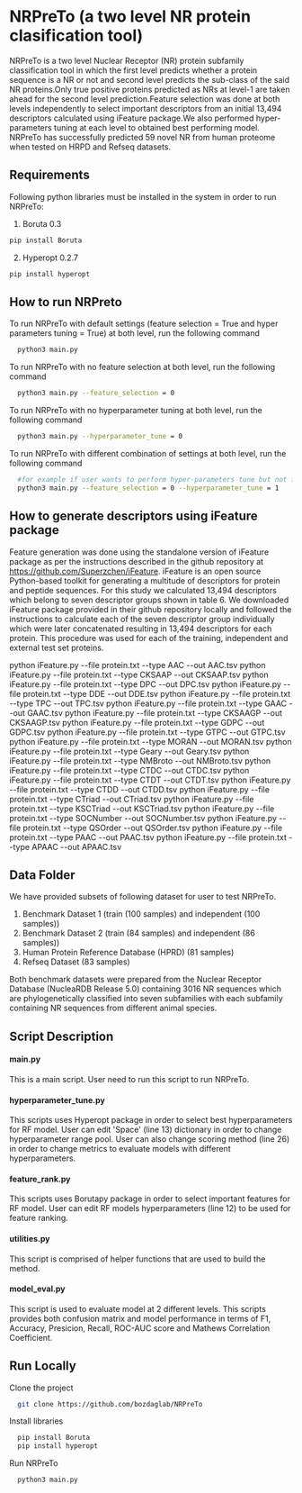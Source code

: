 
# NRPreTo (a two level NR protein clasification tool)

NRPreTo is a two level Nuclear Receptor (NR) protein subfamily classification tool in which the first level  predicts whether a protein sequence is a NR or not and second level predicts the sub-class of the said NR proteins.Only true positive proteins predicted as NRs at level-1 are taken ahead for the second level prediction.Feature selection was done at both levels independently to select important descriptors from an initial 13,494 descriptors calculated using iFeature package.We also performed hyper-parameters tuning at each level to obtained best performing model. NRPreTo has successfully predicted 59 novel NR from human proteome when tested on HRPD and Refseq datasets.

## Requirements

Following python libraries must be installed in the system in order to run NRPreTo:
1. Boruta 0.3
```bash
pip install Boruta
```
2. Hyperopt 0.2.7
```bash
pip install hyperopt
```
    
## How to run NRPreto

To run NRPreTo with default settings (feature selection = True and hyper parameters tuning = True) at both level, run the following command

```bash
  python3 main.py 
```
To run NRPreTo with no feature selection at both level, run the following command

```bash
  python3 main.py --feature_selection = 0
```

To run NRPreTo with no hyperparameter tuning at both level, run the following command

```bash
  python3 main.py --hyperparameter_tune = 0
```
To run NRPreTo with different combination of settings at both level, run the following command

```bash
  #for example if user wants to perform hyper-parameters tune but not feature selection, execute following line of code
  python3 main.py --feature_selection = 0 --hyperparameter_tune = 1
```
## How to generate descriptors using iFeature package

Feature generation was done using the standalone version of iFeature package as per the instructions described in the github repository at https://github.com/Superzchen/iFeature. iFeature is an open source Python-based toolkit for generating a multitude of descriptors for protein and peptide sequences. 
For this study we calculated 13,494 descriptors which belong to seven descriptor groups shown in table 6. We downloaded iFeature package provided in their github repository locally and followed the instructions to calculate each of the seven descriptor group individually which were later concatenated resulting in 13,494 descriptors for each protein. This procedure was used for each of the training, independent and external test set proteins.



python iFeature.py --file protein.txt --type AAC --out AAC.tsv
python iFeature.py --file protein.txt --type CKSAAP --out CKSAAP.tsv
python iFeature.py --file protein.txt --type DPC --out DPC.tsv
python iFeature.py --file protein.txt --type DDE --out DDE.tsv
python iFeature.py --file protein.txt --type TPC --out TPC.tsv
python iFeature.py --file protein.txt --type GAAC --out GAAC.tsv
python iFeature.py --file protein.txt --type CKSAAGP --out CKSAAGP.tsv
python iFeature.py --file protein.txt --type GDPC --out GDPC.tsv
python iFeature.py --file protein.txt --type GTPC --out GTPC.tsv
python iFeature.py --file protein.txt --type MORAN --out MORAN.tsv
python iFeature.py --file protein.txt --type Geary --out Geary.tsv
python iFeature.py --file protein.txt --type NMBroto --out NMBroto.tsv
python iFeature.py --file protein.txt --type CTDC --out CTDC.tsv
python iFeature.py --file protein.txt --type CTDT --out CTDT.tsv
python iFeature.py --file protein.txt --type CTDD --out CTDD.tsv
python iFeature.py --file protein.txt --type CTriad --out CTriad.tsv
python iFeature.py --file protein.txt --type KSCTriad --out KSCTriad.tsv
python iFeature.py --file protein.txt --type SOCNumber --out SOCNumber.tsv
python iFeature.py --file protein.txt --type QSOrder --out QSOrder.tsv
python iFeature.py --file protein.txt --type PAAC --out PAAC.tsv
python iFeature.py --file protein.txt --type APAAC --out APAAC.tsv

## Data Folder

We have provided subsets of following dataset for user to test NRPreTo.
1. Benchmark Dataset 1 (train (100 samples) and independent (100 samples))
2. Benchmark Dataset 2 (train (84 samples) and independent (86 samples))
3. Human Protein Reference Database (HPRD) (81 samples)
4. Refseq Dataset (83 samples)

Both benchmark datasets were prepared from the Nuclear Receptor Database (NucleaRDB Release 5.0) 
containing 3016 NR sequences which are phylogenetically classified into seven subfamilies with
each subfamily containing NR sequences from different animal species.           

## Script Description

#### main.py
This is a main script. User need to run this script to run NRPreTo. 

#### hyperparameter_tune.py
This scripts uses Hyperopt package in order to select best hyperparameters for RF model. User can edit 'Space' (line 13) dictionary in order to change hyperparameter range pool. User can also change scoring method (line 26) in order to change metrics to evaluate models with different hyperparameters.

#### feature_rank.py
This scripts uses Borutapy package in order to select important features for RF model. User can edit RF models hyperparameters (line 12) to be used for feature ranking.

#### utilities.py
This script is comprised of helper functions that are used to build the method.

#### model_eval.py
This script is used to evaluate model at 2 different levels. This scripts provides both confusion matrix and model performance in terms of F1, Accuracy, Presicion, Recall, ROC-AUC score and Mathews Correlation Coefficient.


## Run Locally

Clone the project

```bash
  git clone https://github.com/bozdaglab/NRPreTo
```

Install libraries

```bash
  pip install Boruta
  pip install hyperopt
```

Run NRPreTo

```bash
  python3 main.py 
```

